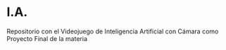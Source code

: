 # I.A.
Repositorio con el Videojuego de Inteligencia Artificial con Cámara como Proyecto Final de la materia

